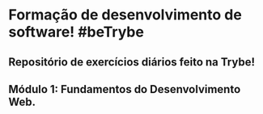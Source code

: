 # Formação de desenvolvimento de software! #beTrybe

## Repositório de exercícios diários feito na Trybe!

## Módulo 1: Fundamentos do Desenvolvimento Web.
